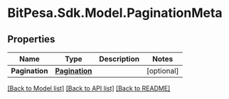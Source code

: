 
# BitPesa.Sdk.Model.PaginationMeta

## Properties

Name | Type | Description | Notes
------------ | ------------- | ------------- | -------------
**Pagination** | [**Pagination**](Pagination.md) |  | [optional] 

[[Back to Model list]](../README.md#documentation-for-models)
[[Back to API list]](../README.md#documentation-for-api-endpoints)
[[Back to README]](../README.md)

